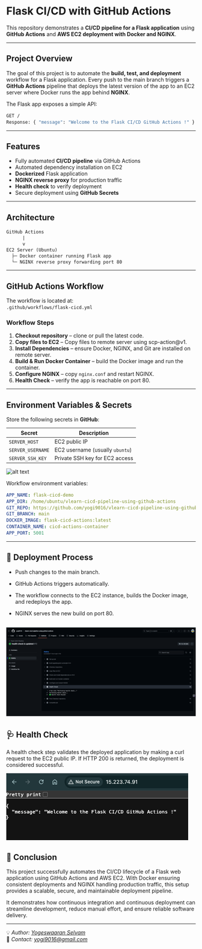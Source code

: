 # Flask CI/CD with GitHub Actions

This repository demonstrates a **CI/CD pipeline for a Flask application** using **GitHub Actions** and **AWS EC2 deployment with Docker and NGINX**.

---

## Project Overview

The goal of this project is to automate the **build, test, and deployment** workflow for a Flask application.
Every push to the main branch triggers a **GitHub Actions** pipeline that deploys the latest version of the app to an EC2 server where Docker runs the app behind **NGINX**.

The Flask app exposes a simple API:

```bash
GET /
Response: { "message": "Welcome to the Flask CI/CD GitHub Actions !" }
```

---

## Features

- Fully automated **CI/CD pipeline** via GitHub Actions
- Automated dependency installation on EC2  
- **Dockerized** Flask application  
- **NGINX reverse proxy** for production traffic  
- **Health check** to verify deployment  
- Secure deployment using **GitHub Secrets**

---

## Architecture

```
GitHub Actions
      |
      v
EC2 Server (Ubuntu)
  ├─ Docker container running Flask app
  └─ NGINX reverse proxy forwarding port 80
```

---

## GitHub Actions Workflow

The workflow is located at:  
```.github/workflows/flask-cicd.yml```

### Workflow Steps

1. **Checkout repository** – clone or pull the latest code.  
2. **Copy files to EC2** – Copy files to remote server using scp-action@v1.  
3. **Install Dependencies** – ensure Docker, NGINX, and Git are installed on remote server.  
4. **Build & Run Docker Container** – build the Docker image and run the container.  
5. **Configure NGINX** – copy `nginx.conf` and restart NGINX.  
6. **Health Check** – verify the app is reachable on port 80.  

---

## Environment Variables & Secrets

Store the following secrets in **GitHub**:

| Secret                  | Description                          |
|-------------------------|--------------------------------------|
| `SERVER_HOST`           | EC2 public IP                        |
| `SERVER_USERNAME`       | EC2 username (usually `ubuntu`)      |
| `SERVER_SSH_KEY`        | Private SSH key for EC2 access       |

![alt text](images/image.png)

Workflow environment variables:

```yaml
APP_NAME: flask-cicd-demo
APP_DIR: /home/ubuntu/vlearn-cicd-pipeline-using-github-actions
GIT_REPO: https://github.com/yogi9016/vlearn-cicd-pipeline-using-github-actions.git
GIT_BRANCH: main
DOCKER_IMAGE: flask-cicd-actions:latest
CONTAINER_NAME: cicd-actions-container
APP_PORT: 5001
```

---

## 🚀 Deployment Process

- Push changes to the main branch.

- GitHub Actions triggers automatically.

- The workflow connects to the EC2 instance, builds the Docker image, and redeploys the app.

- NGINX serves the new build on port 80.

![alt text](images/image-1.png)
---

## 🩺 Health Check

A health check step validates the deployed application by making a curl request to the EC2 public IP. If HTTP 200 is returned, the deployment is considered successful.

![alt text](images/health-check.png)

## 🧩 Conclusion

This project successfully automates the CI/CD lifecycle of a Flask web application using GitHub Actions and AWS EC2. With Docker ensuring consistent deployments and NGINX handling production traffic, this setup provides a scalable, secure, and maintainable deployment pipeline.

It demonstrates how continuous integration and continuous deployment can streamline development, reduce manual effort, and ensure reliable software delivery.

---

💡 *Author: [Yogeswaaran Selvam](https://github.com/yogi9016)*  
📧 *Contact: yogi9016@gmail.com*